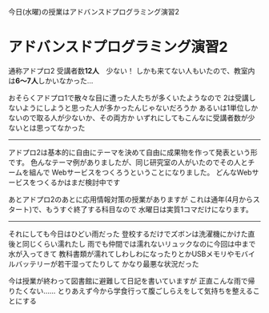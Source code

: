 今日(水曜)の授業はアドバンスドプログラミング演習2

# アドバンスドプログラミング演習2
通称アドプロ2
受講者数**12人**　少ない！
しかも来てない人もいたので、教室内は**6〜7人**しかいなかった…

おそらくアドプロ1で散々な目に遭った人たちが多くいたようなので
2は受講しないようにしようと思った人が多かったんじゃないだろうか
あるいは1単位しかないので取る人が少ないか、その両方か
いずれにしてもこんなに受講者数が少ないとは思ってなかった

***

アドプロ2は基本的に自由にテーマを決めて自由に成果物を作って発表という形です。
色んなテーマ例がありましたが、同じ研究室の人がいたのでその人とチームを組んで
Webサービスをつくろうということになりました。
どんなWebサービスをつくるかはまだ検討中です

あとアドプロ2のあとに応用情報対策の授業がありますが
これは通年(4月からスタート)で、もうすぐ終了する科目なので
水曜日は実質1コマだけになります。

***

それにしても今日はひどい雨だった
登校するだけでズボンは洗濯機にかけた直後と同じくらい濡れたし
雨でも仲間では濡れないリュックなのに今回は中まで水が入ってきて
教科書類が濡れてしわしわになったりとかUSBメモリやモバイルバッテリーが若干湿ってたりして
かなり最悪な状況だった

今は授業が終わって図書館に避難して日記を書いていますが
正直こんな雨で帰りたくない……
とりあえず今から学食行って腹ごしらえをして気持ちを整えることにする
